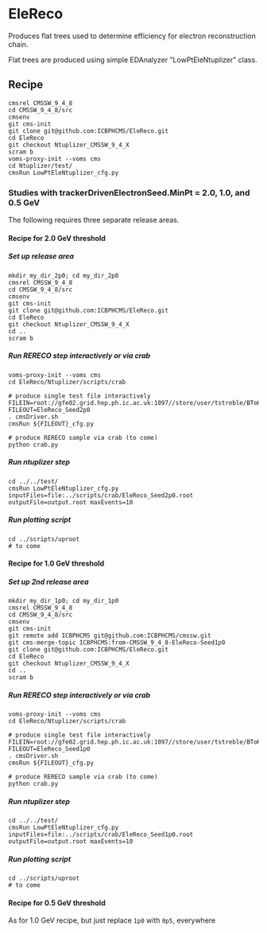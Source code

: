 # EleReco

Produces flat trees used to determine efficiency for electron reconstruction chain.

Flat trees are produced using simple EDAnalyzer "LowPtEleNtuplizer" class.

## Recipe

```
cmsrel CMSSW_9_4_8
cd CMSSW_9_4_8/src
cmsenv
git cms-init
git clone git@github.com:ICBPHCMS/EleReco.git
cd EleReco
git checkout Ntuplizer_CMSSW_9_4_X
scram b
voms-proxy-init --voms cms
cd Ntuplizer/test/
cmsRun LowPtEleNtuplizer_cfg.py
```

### Studies with trackerDrivenElectronSeed.MinPt = 2.0, 1.0, and 0.5 GeV

The following requires three separate release areas.

#### Recipe for 2.0 GeV threshold

##### Set up release area

```
mkdir my_dir_2p0; cd my_dir_2p0
cmsrel CMSSW_9_4_8
cd CMSSW_9_4_8/src
cmsenv
git cms-init
git clone git@github.com:ICBPHCMS/EleReco.git
cd EleReco
git checkout Ntuplizer_CMSSW_9_4_X
cd ..
scram b
```

##### Run RERECO step interactively or via crab 

```
voms-proxy-init --voms cms
cd EleReco/Ntuplizer/scripts/crab

# produce single test file interactively
FILEIN=root://gfe02.grid.hep.ph.ic.ac.uk:1097//store/user/tstreble/BToKee_Pythia/BToKee_Pythia_PUMix_18_03_18/180318_112206/0001/BToKee_PUMix_1460.root
FILEOUT=EleReco_Seed2p0
. cmsDriver.sh
cmsRun ${FILEOUT}_cfg.py

# produce RERECO sample via crab (to come)
python crab.py
```

##### Run ntuplizer step

```
cd ../../test/
cmsRun LowPtEleNtuplizer_cfg.py inputFiles=file:../scripts/crab/EleReco_Seed2p0.root outputFile=output.root maxEvents=10
```

##### Run plotting script

```
cd ../scripts/uproot
# to come
```

#### Recipe for 1.0 GeV threshold

##### Set up 2nd release area

```
mkdir my_dir_1p0; cd my_dir_1p0
cmsrel CMSSW_9_4_8
cd CMSSW_9_4_8/src
cmsenv
git cms-init
git remote add ICBPHCMS git@github.com:ICBPHCMS/cmssw.git
git cms-merge-topic ICBPHCMS:from-CMSSW_9_4_8-EleReco-Seed1p0
git clone git@github.com:ICBPHCMS/EleReco.git
cd EleReco
git checkout Ntuplizer_CMSSW_9_4_X
cd ..
scram b
```

##### Run RERECO step interactively or via crab 

```
voms-proxy-init --voms cms
cd EleReco/Ntuplizer/scripts/crab

# produce single test file interactively
FILEIN=root://gfe02.grid.hep.ph.ic.ac.uk:1097//store/user/tstreble/BToKee_Pythia/BToKee_Pythia_PUMix_18_03_18/180318_112206/0001/BToKee_PUMix_1460.root
FILEOUT=EleReco_Seed1p0
. cmsDriver.sh
cmsRun ${FILEOUT}_cfg.py

# produce RERECO sample via crab (to come)
python crab.py
```

##### Run ntuplizer step

```
cd ../../test/
cmsRun LowPtEleNtuplizer_cfg.py inputFiles=file:../scripts/crab/EleReco_Seed1p0.root outputFile=output.root maxEvents=10
```

##### Run plotting script

```
cd ../scripts/uproot
# to come
```

#### Recipe for 0.5 GeV threshold

As for 1.0 GeV recipe, but just replace ```1p0``` with ```0p5```, everywhere
